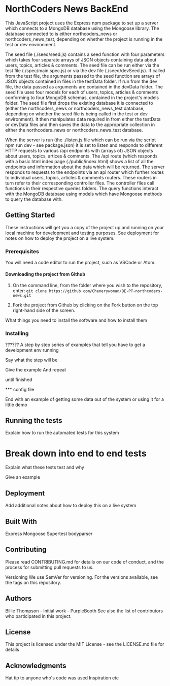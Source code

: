 # NorthCoders News BackEnd

This JavaScript project uses the Express npm package to set up a server which connects to a MongoDB database using the Mongoose library.  The database connected to is either northcoders_news or northcoders_news_test, depending on whether the project is running in the test or dev environment.  

The seed file (./seed/seed.js) contains a seed function with four parameters which takes four separate arrays of JSON objects containing data about users, topics, articles & comments.  The seed file can be run either via the test file (./spec/main.spec.js) or via the dev file (./seed/devSeed.js). If called from the test file, the arguments passed to the seed function are arrays of JSON objects contained in files in the testData folder.  If run from the dev file, the data passed as arguments are contained in the devData folder.  The seed file uses four models for each of users, topics, articles & comments conforming to four MongoDB schemas, contained in the project's models folder.  The seed file first drops the existing database it is connected to (either the northcoders_news or northcoders_news_test database, depending on whether the seed file is being called in the test or dev environment).  It then manipulates data required in from either the testData or devData files and then saves the data to the appropriate collection in either the northcoders_news or northcoders_news_test database.

When the server is run (the ./listen.js file which can be run via the script npm run dev - see package.json) it is set to listen and responds to different HTTP requests to various /api endpoints with (arrays of) JSON objects about users, topics, artices & comments. The /api route (which responds with a basic html index page (./public/index.html) shows a list of all the endpoints and information about the data which will be returned. The server responds to requests to the endpoints via an api router which further routes to individual users, topics, articles & comments routers.  These routers in turn refer to their corresponding controller files.  The controller files call functions in their respective queries folders.  The query functions interact with the MongoDB database using models which have Mongoose methods to query the database with.  

## Getting Started

These instructions will get you a copy of the project up and running on your local machine for development and testing purposes. See deployment for notes on how to deploy the project on a live system.

### Prerequisites

You will need a code editor to run the project, such as VSCode or Atom.

#### Downloading the project from Github
1. On the command line, from the folder where you wish to the repository, enter:
```git clone https://github.com/Chenerywoman/BE-PT-northcoders-news.git```

2. Fork the project from Github by clicking on the Fork button on the top right-hand side of the screen.

What things you need to install the software and how to install them

### Installing
??????
A step by step series of examples that tell you have to get a development env running

Say what the step will be

Give the example
And repeat

until finished

*** config file

End with an example of getting some data out of the system or using it for a little demo

## Running the tests

Explain how to run the automated tests for this system

# Break down into end to end tests

Explain what these tests test and why

Give an example

## Deployment
Add additional notes about how to deploy this on a live system

## Built With
Express
Mongoose
Supertest
bodyparser

## Contributing
Please read CONTRIBUTING.md for details on our code of conduct, and the process for submitting pull requests to us.

Versioning
We use SemVer for versioning. For the versions available, see the tags on this repository.

## Authors
Billie Thompson - Initial work - PurpleBooth
See also the list of contributors who participated in this project.

## License
This project is licensed under the MIT License - see the LICENSE.md file for details

## Acknowledgments
Hat tip to anyone who's code was used
Inspiration
etc